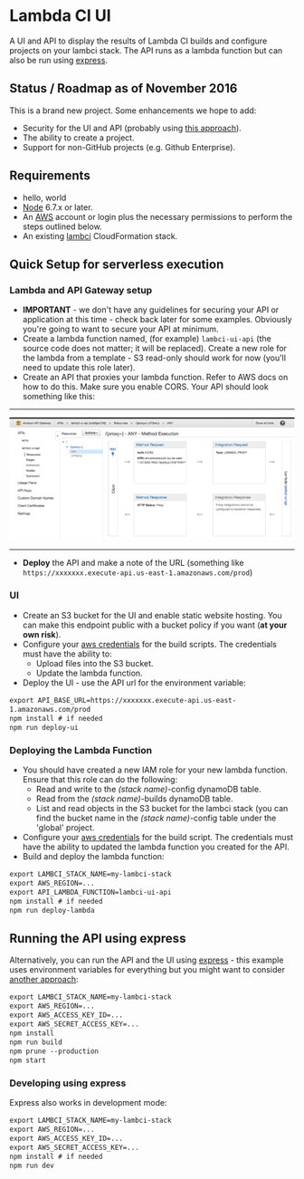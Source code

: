 # Lambda CI UI

A UI and API to display the results of Lambda CI builds and configure projects on your lambci stack. The API runs as a lambda function but can also be run using [express](http://expressjs.com).

## Status / Roadmap as of November 2016

This is a brand new project.  Some enhancements we hope to add:
 
+ Security for the UI and API (probably using [this approach](http://www.ocelotconsulting.com/2016/10/03/cloudfront-security.html)). 
+ The ability to create a project.
+ Support for non-GitHub projects (e.g. Github Enterprise).     

## Requirements

+ hello, world
+ [Node](https://nodejs.org/en/) 6.7.x or later.
+ An [AWS](https://aws.amazon.com) account or login plus the necessary permissions to perform the steps outlined below.
+ An existing [lambci](https://github.com/lambci/lambci) CloudFormation stack.

## Quick Setup for serverless execution

### Lambda and API Gateway setup

+ **IMPORTANT** - we don't have any guidelines for securing your API or application at this time - check back later for some examples.  Obviously you're going to want to secure your API at minimum.
+ Create a lambda function named, (for example) `lambci-ui-api` (the source code does not matter; it will be replaced).  Create a new role for the lambda from a template - S3 read-only should work for now (you'll need to update this role later).
+ Create an API that proxies your lambda function.  Refer to AWS docs on how to do this.  Make sure you enable CORS. Your API should look something like this:
 
---

![UI API](docs/images/proxy-api.png)

---

+ **Deploy** the API and make a note of the URL (something like `https://xxxxxxx.execute-api.us-east-1.amazonaws.com/prod`)  

### UI

+ Create an S3 bucket for the UI and enable static website hosting.  You can make this endpoint public with a bucket policy if you want (**at your own risk**).
+ Configure your [aws credentials](http://docs.aws.amazon.com/sdk-for-javascript/v2/developer-guide/setting-credentials-node.html) for the build scripts.  The credentials must have the ability to:
    + Upload files into the S3 bucket.
    + Update the lambda function.
+ Deploy the UI - use the API url for the environment variable:
 
```
export API_BASE_URL=https://xxxxxxx.execute-api.us-east-1.amazonaws.com/prod
npm install # if needed
npm run deploy-ui
``` 
      
### Deploying the Lambda Function

+ You should have created a new IAM role for your new lambda function.  Ensure that this role can do the following:
    + Read and write to the *(stack name)*-config dynamoDB table.
    + Read from the *(stack name)*-builds dynamoDB table.
    + List and read objects in the S3 bucket for the lambci stack (you can find the bucket name in the *(stack name)*-config table under the 'global' project.
+ Configure your [aws credentials](http://docs.aws.amazon.com/sdk-for-javascript/v2/developer-guide/setting-credentials-node.html) for the build script.  The credentials must have the ability to updated the lambda function you created for the API.
+ Build and deploy the lambda function:

```
export LAMBCI_STACK_NAME=my-lambci-stack
export AWS_REGION=...
export API_LAMBDA_FUNCTION=lambci-ui-api
npm install # if needed
npm run deploy-lambda
```
      
## Running the API using express

Alternatively, you can run the API and the UI using [express](expressjs.com) - this example uses environment variables for everything but you might want to consider [another approach](http://docs.aws.amazon.com/sdk-for-javascript/v2/developer-guide/setting-credentials-node.html):
  
```
export LAMBCI_STACK_NAME=my-lambci-stack
export AWS_REGION=...
export AWS_ACCESS_KEY_ID=...
export AWS_SECRET_ACCESS_KEY=...
npm install
npm run build
npm prune --production
npm start
```

### Developing using express
  
Express also works in development mode:
  
```
export LAMBCI_STACK_NAME=my-lambci-stack
export AWS_REGION=...
export AWS_ACCESS_KEY_ID=...
export AWS_SECRET_ACCESS_KEY=...
npm install # if needed
npm run dev
```
  
